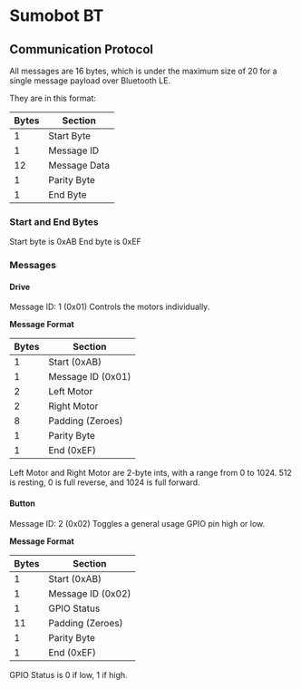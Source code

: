 # Sumobot BT

## Communication Protocol

All messages are 16 bytes, which is under the maximum size of 20 for a single message payload over Bluetooth LE.

They are in this format:

**Bytes** | **Section**
----------|------------
1         | Start Byte
1         | Message ID
12        | Message Data
1         | Parity Byte
1         | End Byte

### Start and End Bytes
Start byte is 0xAB
End byte is 0xEF

### Messages

#### Drive
Message ID: 1 (0x01)
Controls the motors individually.

**Message Format**

**Bytes** | **Section**
----------|------------
1         | Start (0xAB)
1         | Message ID (0x01)
2         | Left Motor
2         | Right Motor
8         | Padding (Zeroes)
1         | Parity Byte
1         | End (0xEF)

Left Motor and Right Motor are 2-byte ints, with a range from 0 to 1024. 
512 is resting, 0 is full reverse, and 1024 is full forward.

#### Button
Message ID: 2 (0x02)
Toggles a general usage GPIO pin high or low.

**Message Format**

**Bytes** | **Section**
----------|------------
1         | Start (0xAB)
1         | Message ID (0x02)
1         | GPIO Status
11        | Padding (Zeroes)
1         | Parity Byte
1         | End (0xEF)

GPIO Status is 0 if low, 1 if high.
